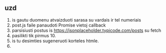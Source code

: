 ## uzd 

1. is gautu duomenu atvaizduoti sarasa su vardais ir tel numeriais
2. post.js faile panaudoti Promise vietoj callback
3. parsisiusti postus is https://jsonplaceholder.typicode.com/posts su fetch
4. pasilikti tik pirmus 10.
5. is tu desimties sugeneruoti korteles htmle.
6. 